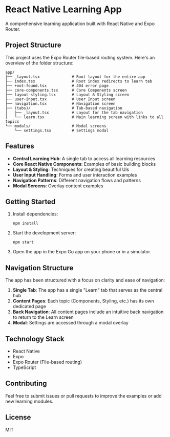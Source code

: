 # React Native Learning App

A comprehensive learning application built with React Native and Expo Router.

## Project Structure

This project uses the Expo Router file-based routing system. Here's an overview of the folder structure:

```
app/
├── _layout.tsx              # Root layout for the entire app
├── index.tsx                # Root index redirects to learn tab
├── +not-found.tsx           # 404 error page
├── core-components.tsx      # Core Components screen
├── layout-styling.tsx       # Layout & Styling screen
├── user-input.tsx           # User Input screen
├── navigation.tsx           # Navigation screen
├── (tabs)/                  # Tab-based navigation
│   ├── _layout.tsx          # Layout for the tab navigation
│   └── learn.tsx            # Main learning screen with links to all topics
└── modals/                  # Modal screens
    └── settings.tsx         # Settings modal
```

## Features

- **Central Learning Hub**: A single tab to access all learning resources
- **Core React Native Components**: Examples of basic building blocks
- **Layout & Styling**: Techniques for creating beautiful UIs
- **User Input Handling**: Forms and user interaction examples
- **Navigation Patterns**: Different navigation flows and patterns
- **Modal Screens**: Overlay content examples

## Getting Started

1. Install dependencies:
   ```
   npm install
   ```

2. Start the development server:
   ```
   npm start
   ```

3. Open the app in the Expo Go app on your phone or in a simulator.

## Navigation Structure

The app has been structured with a focus on clarity and ease of navigation:

1. **Single Tab**: The app has a single "Learn" tab that serves as the central hub
2. **Content Pages**: Each topic (Components, Styling, etc.) has its own dedicated page
3. **Back Navigation**: All content pages include an intuitive back navigation to return to the Learn screen
4. **Modal**: Settings are accessed through a modal overlay

## Technology Stack

- React Native
- Expo
- Expo Router (File-based routing)
- TypeScript

## Contributing

Feel free to submit issues or pull requests to improve the examples or add new learning modules.

## License

MIT
